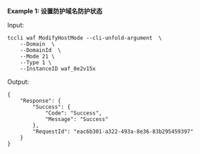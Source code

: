 **Example 1: 设置防护域名防护状态**



Input: 

```
tccli waf ModifyHostMode --cli-unfold-argument  \
    --Domain  \
    --DomainId  \
    --Mode 21 \
    --Type 1 \
    --InstanceID waf_0e2v15x
```

Output: 
```
{
    "Response": {
        "Success": {
            "Code": "Success",
            "Message": "Success"
        },
        "RequestId": "eac6b301-a322-493a-8e36-83b295459397"
    }
}
```

